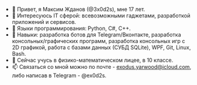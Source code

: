 - 👋 Привет, я Максим Жданов (@3x0d2s), мне 17 лет.
- 👀 Интересуюсь IT сферой: всевозможными гаджетами, разработкой приложений и сервисов. 
- 🦾 Языки программирования: Python, C#, C++.
- 🎯 Навыки: разработка ботов для Telegram/Вконтакте, разработка консольных/графических программ, разработка консольных игр с 2D графикой, работа с базами данных (СУБД SQLite), WPF, Git, Linux, Bash.
- 🌱 Сейчас учусь в физико-математическом лицее, в 10 классе. 
- 📫 Связаться со мной можно по почте - exodus.yarwood@icloud.com, либо написав в Telegram - @ex0d2s.

<!---
3x0d2s/3x0d2s is a ✨ special ✨ repository because its `README.md` (this file) appears on your GitHub profile.
You can click the Preview link to take a look at your changes.
--->
